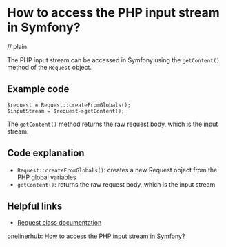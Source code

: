 # How to access the PHP input stream in Symfony?
// plain

The PHP input stream can be accessed in Symfony using the `getContent()` method of the `Request` object.

## Example code

```
$request = Request::createFromGlobals();
$inputStream = $request->getContent();
```

The `getContent()` method returns the raw request body, which is the input stream.

## Code explanation

- `Request::createFromGlobals()`: creates a new Request object from the PHP global variables
- `getContent()`: returns the raw request body, which is the input stream

## Helpful links
- [Request class documentation](https://symfony.com/doc/current/components/http_foundation/introduction.html#the-request-class)

onelinerhub: [How to access the PHP input stream in Symfony?](https://onelinerhub.com/php-symfony/how-to-access-the-php-input-stream-in-symfony)